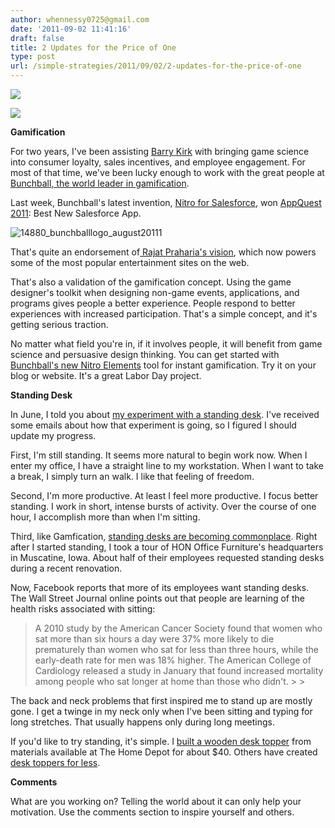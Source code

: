 ```yaml
---
author: whennessy0725@gmail.com
date: '2011-09-02 11:41:16'
draft: false
title: 2 Updates for the Price of One
type: post
url: /simple-strategies/2011/09/02/2-updates-for-the-price-of-one
---
```




  
   ![](http://static1.squarespace.com/static/56c87f52356fb0ec8c23c9b7/56d09107d9fd567b5dd39be3/56d09107d9fd567b5dd39be4/1456509183730/14880_bunchballlogo_august20111-scaled500.jpg)

  

  
   ![](http://static1.squarespace.com/static/56c87f52356fb0ec8c23c9b7/56d09107d9fd567b5dd39be3/56d09107d9fd567b5dd39be5/1456509183776/standing-for-somethingstanding-for-something?format=original)

  



**Gamification**




For two years, I've been assisting [Barry Kirk](http://www.maritz.com/News-Events-and-Insights/Social-Community/Man-vs-Brand.aspx) with bringing game science into consumer loyalty, sales incentives, and employee engagement. For most of that time, we've been lucky enough to work with the great people at [Bunchball, the world leader in gamification](http://bunchball.com/).




Last week, Bunchball's latest invention, [Nitro for Salesforce](http://bunchball.com/products/nitroforsalesforce), won [AppQuest 2011](http://developer.force.com/appquest11): Best New Salesforce App. 







![14880_bunchballlogo_august20111](http://static1.squarespace.com/static/56c87f52356fb0ec8c23c9b7/t/56d090ffd9fd567b5dd39b1e/1456509183730/14880_bunchballlogo_august20111-scaled500.jpg)








That's quite an endorsement of[ Rajat Praharia's vision](http://www.youtube.com/watch?v=MCfUFpZUk6s), which now powers some of the most popular entertainment sites on the web.




That's also a validation of the gamification concept.  Using the game designer's toolkit when designing non-game events, applications, and programs gives people a better experience. People respond to better experiences with increased participation.  That's a simple concept, and it's getting serious traction.




No matter what field you're in, if it involves people, it will benefit from game science and persuasive design thinking.  You can get started with [Bunchball's new Nitro Elements](http://elements.bunchball.com/about-fanbox.php) tool for instant gamification.  Try it on your blog or website. It's a great Labor Day project.







**Standing Desk**




In June, I told you about [my experiment with a standing desk](http://billhennessy.com/s/standing-for-somethingstanding-for-something?format=original).  I've received some emails about how that experiment is going, so I figured I should update my progress.




First, I'm still standing. It seems more natural to begin work now.  When I enter my office, I have a straight line to my workstation.  When I want to take a break, I simply turn an walk. I like that feeling of freedom.




Second, I'm more productive. At least I feel more productive.  I focus better standing.  I work in short, intense bursts of activity.  Over the course of one hour, I accomplish more than when I'm sitting.




Third, like Gamfication, [standing desks are becoming commonplace](http://online.wsj.com/article/SB10001424053111904199404576541011003270644.html?mod=WSJ_hp_mostpop_read).  Right after I started standing, I took a tour of HON Office Furniture's headquarters in Muscatine, Iowa.  About half of their employees requested standing desks during a recent renovation. 




Now, Facebook reports that more of its employees want standing desks.  The Wall Street Journal online points out that people are learning of the health risks associated with sitting:




<blockquote>A 2010 study by the American Cancer Society found that women who sat more than six hours a day were 37% more likely to die prematurely than women who sat for less than three hours, while the early-death rate for men was 18% higher. The American College of Cardiology released a study in January that found increased mortality among people who sat longer at home than those who didn't.
> 
> 
</blockquote>




The back and neck problems that first inspired me to stand up are mostly gone.  I get a twinge in my neck only when I've been sitting and typing for long stretches. That usually happens only during long meetings.




If you'd like to try standing, it's simple. I [built a wooden desk topper](http://posterous.com/getfile/files.posterous.com/import-gevk/JteuzjzHrkvzrdgjdloHumDhihBFHeFdHzxigtsrEprvjAzHBvIkntlylwyb/media_httphennessysvi_toIfj.jpg.scaled500.jpg) from materials available at The Home Depot for about $40.  Others have created [desk toppers for less](http://lifehacker.com/5220094/create-a-simple-standing-desk-for-20).







**Comments**




What are you working on?  Telling the world about it can only help your motivation. Use the comments section to inspire yourself and others.



